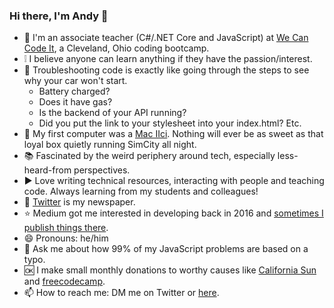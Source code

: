### Hi there, I'm Andy 👋

<!--
**Codycoder/Codycoder** is a ✨ _special_ ✨ repository because its `README.md` (this file) appears on your GitHub profile.
-->

- 💾 I'm an associate teacher (C#/.NET Core and JavaScript) at [We Can Code It](https://wecancodeit.org/), a Cleveland, Ohio coding bootcamp.  
- ❕ I believe anyone can learn anything if they have the passion/interest.
- 🚗 Troubleshooting code is exactly like going through the steps to see why your car won't start. 
    - Battery charged?
    - Does it have gas? 
    - Is the backend of your API running? 
    - Did you put the link to your stylesheet into your index.html? Etc. 
- 📼 My first computer was a [Mac IIci](https://lowendmac.com/1989/mac-iici/). Nothing will ever be as sweet as that loyal box quietly running SimCity all night. 
- 📚 Fascinated by the weird periphery around tech, especially less-heard-from perspectives. 
- ▶️ Love writing technical resources, interacting with people and teaching code. Always learning from my students and colleagues! 
- 📰 [Twitter](https://twitter.com/AndyKohler1) is my newspaper. 
- ⭐ Medium got me interested in developing back in 2016 and [sometimes I publish things there](https://medium.com/@akohler). 
- 😄 Pronouns: he/him
- 💬 Ask me about how 99% of my JavaScript problems are based on a typo. 
- 🆗 I make small monthly donations to worthy causes like [California Sun](https://www.californiasun.co/) and [freecodecamp](https://www.freecodecamp.org/).
- 📫 How to reach me: DM me on Twitter or [here](mailto:andykohler99@gmail.com). 


